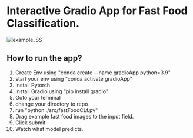 # Interactive Gradio App for Fast Food Classification.

![example_SS](https://user-images.githubusercontent.com/71291040/208067980-d5df7170-ad27-4309-8457-3798723b1926.png)

## How to run the app?


1. Create Env using "conda create --name gradioApp python=3.9"
2. start your env using "conda activate gradioApp"
3. Install Pytorch
4. Install Gradio using "pip install gradio"
5. Goto your terminal
6. change your directory to repo
7. run "python ./src/fastFoodCLf.py"
8. Drag example fast food images to the input field.
9. Click submit.
10. Watch what model predicts.
